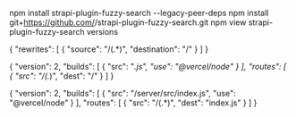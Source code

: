 

npm install strapi-plugin-fuzzy-search --legacy-peer-deps
npm install git+https://github.com/<your-username>/strapi-plugin-fuzzy-search.git
npm view strapi-plugin-fuzzy-search versions

{
    "rewrites": [
        {
            "source": "/(.*)",
            "destination": "/"
        }
    ]
}



{
    "version": 2,
    "builds": [
        {
            "src": "*.js",
            "use": "@vercel/node"
        }
    ],
    "routes": [
        {
            "src": "/(.*)",
            "dest": "/"
        }
    ]
}


{
  "version": 2,
  "builds": [
    { "src": "/server/src/index.js", "use": "@vercel/node" }
  ],
  "routes": [
    { "src": "/(.*)", "dest": "index.js" }
  ]
}
